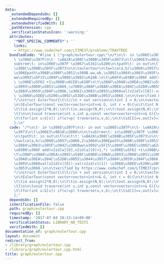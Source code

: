```yaml
---
data:
  _extendedDependsOn: []
  _extendedRequiredBy: []
  _extendedVerifiedWith: []
  _pathExtension: cpp
  _verificationStatusIcon: ':warning:'
  attributes:
    '*NOT_SPECIAL_COMMENTS*': ''
    links:
    - https://www.codechef.com/LTIME37/problems/TRAVTREE
  bundledCode: "#line 1 \"graph/eulertour.cpp\"\n/*\n\t- in \u306E\u307F\n\t- in out\
    \ \u306E\u307F\n\t- \u8A2A\u308C\u308B\u305F\u3073\n\t\u306E3\u901A\u308A\n\n\t\
    subtree\t: in\u306E\u307F \u3067\u5341\u5206\n\tpath\t: in out\n\tlca\t\t: \u8A2A\
    \u308C\u308B\u305F\u3073\n\n\teulertour\n\tw=lca(a,b)\u3068\u3057\u3066,2\u3064\
    \u306Epath\u306B\u308F\u3051\u308B.wa,wb,\u3092\u3084\u3063\u305F\u3042\u3068\
    ww\u3092\u5F15\u304F\u306E\u3082\u624B.\n\t\u66F4\u65B0\u306F add(v2id[w][0],v2id[a][0]+1,*)\
    \ \u306E\u5F62 +1\u306B\u6CE8\u610F\n\t\u30AF\u30A8\u30EA\u3082\u540C\u69D8\u306A\
    \u3093\u3060\u3051\u3069,\u70B9\u30AF\u30A8\u30EA\u304C\u52D8\u9055\u3044\u3057\
    \u3084\u3059\u304F\u3066,\u3061\u3083\u3093\u3068val(v2id[v][0])-val(v2id[v][1])\
    \ \u3068\u5DEE\u5206\u3092\u53D6\u308B\u3053\u3068.\n\n\tverified by https://www.codechef.com/LTIME37/problems/TRAVTREE\n\
    */\nstruct EulerTour{\t\t//in + out version\n\tint I = 0;\n\tvector<int> id,in,out;\n\
    \n\tEulerTour(const vector<vector<int>>& G, int r = 0){\n\t\tint N = G.size();\n\
    \t\tid.assign(2*N,0);\n\t\tin.assign(N,0);\n\t\tout.assign(N,0);\n\t\ttraverse(r,-1,G);\n\
    \t}\n\n\tvoid traverse(int v,int p,const vector<vector<int>>& G){\n\t\tid[I]=v,in[v]=I,I++;\n\
    \t\tfor(int u:G[v]) if(u!=p) traverse(u,v,G);\n\t\tid[I]=v,out[v]=I,I++;\n\t}\n\
    };\n"
  code: "/*\n\t- in \u306E\u307F\n\t- in out \u306E\u307F\n\t- \u8A2A\u308C\u308B\u305F\
    \u3073\n\t\u306E3\u901A\u308A\n\n\tsubtree\t: in\u306E\u307F \u3067\u5341\u5206\
    \n\tpath\t: in out\n\tlca\t\t: \u8A2A\u308C\u308B\u305F\u3073\n\n\teulertour\n\
    \tw=lca(a,b)\u3068\u3057\u3066,2\u3064\u306Epath\u306B\u308F\u3051\u308B.wa,wb,\u3092\
    \u3084\u3063\u305F\u3042\u3068ww\u3092\u5F15\u304F\u306E\u3082\u624B.\n\t\u66F4\
    \u65B0\u306F add(v2id[w][0],v2id[a][0]+1,*) \u306E\u5F62 +1\u306B\u6CE8\u610F\n\
    \t\u30AF\u30A8\u30EA\u3082\u540C\u69D8\u306A\u3093\u3060\u3051\u3069,\u70B9\u30AF\
    \u30A8\u30EA\u304C\u52D8\u9055\u3044\u3057\u3084\u3059\u304F\u3066,\u3061\u3083\
    \u3093\u3068val(v2id[v][0])-val(v2id[v][1]) \u3068\u5DEE\u5206\u3092\u53D6\u308B\
    \u3053\u3068.\n\n\tverified by https://www.codechef.com/LTIME37/problems/TRAVTREE\n\
    */\nstruct EulerTour{\t\t//in + out version\n\tint I = 0;\n\tvector<int> id,in,out;\n\
    \n\tEulerTour(const vector<vector<int>>& G, int r = 0){\n\t\tint N = G.size();\n\
    \t\tid.assign(2*N,0);\n\t\tin.assign(N,0);\n\t\tout.assign(N,0);\n\t\ttraverse(r,-1,G);\n\
    \t}\n\n\tvoid traverse(int v,int p,const vector<vector<int>>& G){\n\t\tid[I]=v,in[v]=I,I++;\n\
    \t\tfor(int u:G[v]) if(u!=p) traverse(u,v,G);\n\t\tid[I]=v,out[v]=I,I++;\n\t}\n\
    };"
  dependsOn: []
  isVerificationFile: false
  path: graph/eulertour.cpp
  requiredBy: []
  timestamp: '2017-07-04 20:23:14+09:00'
  verificationStatus: LIBRARY_NO_TESTS
  verifiedWith: []
documentation_of: graph/eulertour.cpp
layout: document
redirect_from:
- /library/graph/eulertour.cpp
- /library/graph/eulertour.cpp.html
title: graph/eulertour.cpp
---
```

